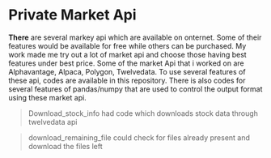 # Private Market Api

**There** are several markey api which are available on onternet. Some of their features would be available for free while others can be purchased.
My work made me try out a lot of market api and choose those having best features under best price. 
Some of the market Api that i worked on are Alphavantage, Alpaca, Polygon, Twelvedata.
To use several features of these api, codes are available in this repository.
There is also codes for several features of pandas/numpy that are used to control the output format using these market api.

>Download_stock_info had code which downloads stock data through twelvedata api

>download_remaining_file could check for files already present and download the files left
